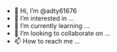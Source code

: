 - 👋 Hi, I’m @adty61676
- 👀 I’m interested in ...
- 🌱 I’m currently learning ...
- 💞️ I’m looking to collaborate on ...
- 📫 How to reach me ...

<!---
adty61676/adty61676 is a ✨ special ✨ repository because its `README.md` (this file) appears on your GitHub profile.
You can click the Preview link to take a look at your changes.
--->
